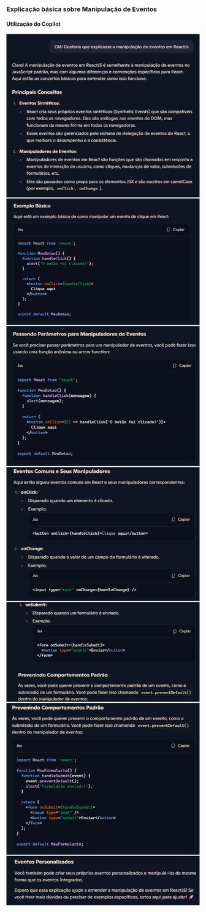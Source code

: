 ### Explicação básica sobre Manipulação de Eventos

#### Utilização do Copilot


<img src="https://github.com/Xaobin/CoursesLearn/blob/main/All/React/imgs/ReactManipEvent1.png?raw=true"  >
<br>

<img src="https://github.com/Xaobin/CoursesLearn/blob/main/All/React/imgs/ReactManipEvent2.png?raw=true"  >
<br>

<img src="https://github.com/Xaobin/CoursesLearn/blob/main/All/React/imgs/ReactManipEvent3.png?raw=true"  >
<br>

<img src="https://github.com/Xaobin/CoursesLearn/blob/main/All/React/imgs/ReactManipEvent4.png?raw=true"  >
<br>

<img src="https://github.com/Xaobin/CoursesLearn/blob/main/All/React/imgs/ReactManipEvent5.png?raw=true"  >
<br>

<img src="https://github.com/Xaobin/CoursesLearn/blob/main/All/React/imgs/ReactManipEvent6.png?raw=true"  >
<br>

<img src="https://github.com/Xaobin/CoursesLearn/blob/main/All/React/imgs/ReactManipEvent7.png?raw=true"  >
<br>

